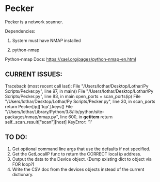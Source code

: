 # Pecker
Pecker is a network scanner.


Dependencies: 

1) System must have NMAP installed

2) python-nmap


Python-nmap Docs: 
https://xael.org/pages/python-nmap-en.html






CURRENT ISSUES: 
------------------
Traceback (most recent call last):
  File "/Users/lothar/Desktop/Lothar/Py Scripts/Pecker.py", line 97, in <module>
    main()
  File "/Users/lothar/Desktop/Lothar/Py Scripts/Pecker.py", line 83, in main
    open_ports = scan_ports(ip)
  File "/Users/lothar/Desktop/Lothar/Py Scripts/Pecker.py", line 30, in scan_ports
    return Pecker[ip]['tcp'].keys()
  File "/Users/lothar/Library/Python/3.8/lib/python/site-packages/nmap/nmap.py", line 600, in __getitem__
    return self._scan_result["scan"][host]
KeyError: '1'



TO DO: 
------
1. Get optional command line args that use the defaults if not specified.
2. Get the GetLocalIP func to return the CORRECT local ip address.
3. Output the data to the Device object. (Dump existing dict to object via FOR loop?)
4. Write the CSV doc from the devices objects instead of the current dictionary.
